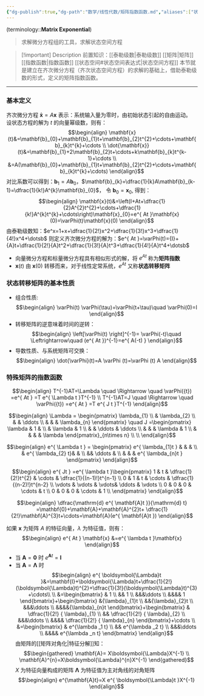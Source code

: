 ```yaml
---
{"dg-publish":true,"dg-path":"数学/线性代数/矩阵指数函数.md","aliases":["状态转移矩阵"],"permalink":"/数学/线性代数/矩阵指数函数/","dgPassFrontmatter":true,"noteIcon":"","created":"2024-08-08T12:52:50.248+08:00","updated":"2024-10-27T14:38:54.932+08:00"}
---
```


(terminology::**Matrix Exponential**)
>求解微分方程组的工具，求解状态空间方程

>[!important] Description 
>前置知识：[[泰勒级数\|泰勒级数]]  [[矩阵\|矩阵]]   [[指数函数\|指数函数]]  [[状态空间#状态空间表达式\|状态空间方程]]
>本节就是建立在齐次微分方程（齐次状态空间方程）的求解的基础上，借助泰勒级数的形式，定义的矩阵指数函数。

***
### 基本定义
齐次微分方程 $\mathbf{\dot{x}}=A\mathbf{x}$ 表示：系统输入量为零时，由初始状态引起的自由运动。
设状态方程的解为 $t$ 的向量幂级数，则有：
$$\begin{align}
\mathbf{x}(t)&=\mathbf{b}_{0}+\mathbf{b}_{1}t+\mathbf{b}_{2}t^{2}+\cdots+\mathbf{b}_{k}t^{k}+\cdots  \\
\dot{\mathbf{x}}(t)&=\mathbf{b}_{1}+2\mathbf{b}_{2}t+\cdots+k\mathbf{b}_{k}t^{k-1}+\cdots \\
&=A(\mathbf{b}_{0}+\mathbf{b}_{1}t+\mathbf{b}_{2}t^{2}+\cdots+\mathbf{b}_{k}t^{k}+\cdots)
\end{align}$$
对比系数可以得到：$\mathbf{b}_{1}=A\mathbf{b}_{0}$，$\mathbf{b}_{k}=\dfrac{1}{k}A\mathbf{b}_{k-1}=\dfrac{1}{k!}A^{k}\mathbf{b}_{0}$， 令 $\mathbf{b}_{0}=\mathbf{x}_{0}$, 得到：
$$\begin{align}
\mathbf{x}(t)&=\left(I+At+\dfrac{1}{2}A^{2}t^{2}+\cdots+\dfrac{1}{k!}A^{k}t^{k}+\cdots\right)\mathbf{x}_{0}=e^{ At }\mathbf{x}(0)=\varPhi(t)\mathbf{x}(0)
\end{align}$$
由泰勒级数知：$e^x=1+x+\dfrac{1}{2!}x^2+\dfrac{1}{3!}x^3+\dfrac{1}{4!}x^4+\dotsb$
则定义齐次微分方程的解为：$e^{ At }=\varPhi(t)={I}+{A}t+\dfrac{1}{2!}{A}t^2+\dfrac{1}{3!}{A}t^3+\dfrac{1}{4!}{A}t^4+\dotsb$
- 向量微分方程和标量微分方程具有相似形式的解，将 $e^{ At }$ 称为**矩阵指数**
-  $\mathbf{x}(t)$ 由 $\mathbf{x}(0)$ 转移而来，对于线性定常系统，$e^{ At }$ 又称**状态转移矩阵**

### 状态转移矩阵的基本性质
- 组合性质:
$$\begin{align}
\varPhi(t) \varPhi(\tau)=\varPhi(t+\tau)\quad  \varPhi(0)=I
\end{align}$$
- 转移矩阵的逆意味着时间的逆转：
$$\begin{align}
\left[\varPhi(t) \right]^{-1}= \varPhi(-t)\quad  \Leftrightarrow\quad  (e^{ At })^{-1}=e^{ A(-t) }
\end{align}$$
- 导数性质、与系统矩阵可交换：
$$\begin{align}
\dot{\varPhi}(t)=A \varPhi (t)=\varPhi (t) A
\end{align}$$

### 特殊矩阵的指数函数
$$\begin{align}
T^{-1}AT=\Lambda \quad \Rightarrow \quad \varPhi({t}) =e^{ At } =T e^{ \Lambda t }T^{-1} \\
T^{-1}AT=J \quad \Rightarrow \quad \varPhi({t}) =e^{ At } =T e^{ J t }T^{-1}
\end{align}$$

$$\begin{align}
\Lambda = \begin{pmatrix}
\lambda_{1}  \\
 & \lambda_{2}  \\
 &  &  \ddots  \\
 &  &  & \lambda_{n}
\end{pmatrix} 
\quad  J  =\begin{pmatrix}
\lambda  & 1 &  \\
 & \lambda  & 1 \\ 
  &  & \ddots & \ddots \\
	 &  &  & \lambda & 1 \\
  & &  &  & \lambda
\end{pmatrix}_{n\times n}  \\ \\
\end{align}$$

$$\begin{align}
e^{ \Lambda t } = \begin{pmatrix}
e^{ \lambda_{1}t } &  &  &  \\
 & e^{ \lambda_{2} t}& &  \\
&& \ddots &  \\
 &  &  & e^{ \lambda_{n}t }
\end{pmatrix}
\end{align}$$


$$\begin{align}
 e^{ Jt }  =e^{ \lambda t }\begin{pmatrix}
1 & t & \dfrac{1}{2!}t^{2} & \cdots &  \dfrac{1}{(n-1)!}t^{n-1} \\
0 & 1 & t & \cdots  & \dfrac{1}{(n-2)!}t^{n-2} \\
\vdots & \vdots & \vdots&  \ddots & \vdots \\
	0 & 0 & 0 & \cdots & t \\
	0 & 0 & 0 & \cdots & 1 \\
\end{pmatrix}
\end{align}$$



$$\begin{align}
\dfrac{\mathrm{d} e^{ \mathbf{A}t }}{\mathrm{d} t}  =\mathbf{0}+\mathbf{A}+\mathbf{A}^{2}t+ \dfrac{1}{2!}\mathbf{A}^{3}t+\cdots=\mathbf{A}(e^{ \mathbf{A}t })
\end{align}$$

如果 $\mathbf{x}$ 为矩阵 $A$ 的特征向量，$\lambda$ 为特征值，则有：
$$\begin{align}
e^{ At } \mathbf{x} &=e^{ \lambda t }\mathbf{x}
\end{align}$$

- 当 $\mathbf{A}=\mathbf{0}$  时   $e^{ \mathbf{A}t }=\mathbf{I}$
- 当 $\mathbf{A}=\boldsymbol{\Lambda}$  时
$$\begin{align}
e^{ \boldsymbol{\Lambda}t }&=\mathbf{I}+\boldsymbol{\Lambda}t+\dfrac{1}{2!}(\boldsymbol{\Lambda}t)^{2}+\dfrac{1}{3!}(\boldsymbol{\Lambda}t)^{3} +\cdots\\ \\
&=\begin{bmatrix}  
 & 1 \\ 
 && 1 \\ 
 &&&\ddots \\ 
 &&&& 1 \end{bmatrix}+\begin{bmatrix}  
	 &{\lambda}_{1}t \\ 
	 &&{\lambda}_{2}t \\ 
 &&&\ddots \\ 
	 &&&&{\lambda}_{n}t \end{bmatrix}+\begin{bmatrix}  
 & \dfrac{1}{2!} { \lambda}_{1} \\ 
 && \dfrac{1}{2!} { \lambda}_{2} \\ 
 &&&\ddots \\ 
 &&&& \dfrac{1}{2!} { \lambda}_{n} \end{bmatrix}+\cdots \\
&=\begin{bmatrix}  
 & e^{\lambda _1 t} \\ 
 && e^{\lambda _2 t} \\ 
 &&&\ddots \\ 
 &&&& e^{\lambda _n t} \end{bmatrix}
\end{align}$$ 
由矩阵的[[矩阵对角化\|特征分解]]知：
$$\begin{gathered}
\mathbf{A}= X\boldsymbol{\Lambda}X^{-1} \\
\mathbf{A}^{n}=X\boldsymbol{\Lambda}^{n}X^{-1}
\end{gathered}$$
$X$ 为特征向量构成的矩阵
$\boldsymbol{\Lambda}$ 为特征值为主对角线的对角矩阵
$$\begin{align}
e^{\mathbf{A}t}=X e^{ \boldsymbol{\Lambda}t }X^{-1}
\end{align}$$

